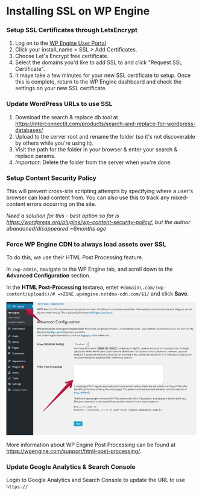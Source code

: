 # Installing SSL on WP Engine

### Setup SSL Certificates through LetsEncrypt

1. Log on to the [WP Engine User Portal](https://my.wpengine.com/dashboard)
2. Click your install_name > SSL > Add Certificates.
3. Choose Let's Encrypt free certificate.
4. Select the domains you'd like to add SSL to and click "Request SSL Certificate".
5. It maye take a few minutes for your new SSL certificate to setup. Once this is complete, return to the WP Engine dashboard and check the settings on your new SSL certificate.

### Update WordPress URLs to use SSL

1. Download the search & replace db tool at https://interconnectit.com/products/search-and-replace-for-wordpress-databases/
2. Upload to the server root and rename the folder (so it's not discoverable by others while you're using it).
3. Visit the path for the folder in your browser & enter your search & replace params.
4. *Important*: Delete the folder from the server when you're done.

### Setup Content Security Policy

This will prevent cross-site scripting attempts by specifying where a user's browser can load content from.
You can also use this to track any mixed-content errors occurring on the site.

*Need a solution for this - best option so far is https://wordpress.org/plugins/wp-content-security-policy/, but the author abandoned/disappeared ~6months ago*

### Force WP Engine CDN to always load assets over SSL

To do this, we use their HTML Post Processing feature.

In `/wp-admin`, navigate to the WP Engine tab, and scroll down to the **Advanced Configuration** section.

In the **HTML Post-Processing** textarea, enter `#domain\.com/(wp-content/uploads)/# =>ZONE.wpengine.netdna-cdn.com/$1/` and click **Save**.

![WP Engine Post Processing](wp-engine-html-post-processing.png)

More information about WP Engine Post Processing can be found at https://wpengine.com/support/html-post-processing/.

### Update Google Analytics & Search Console

Login to Google Analytics and Search Console to update the URL to use `https://`
